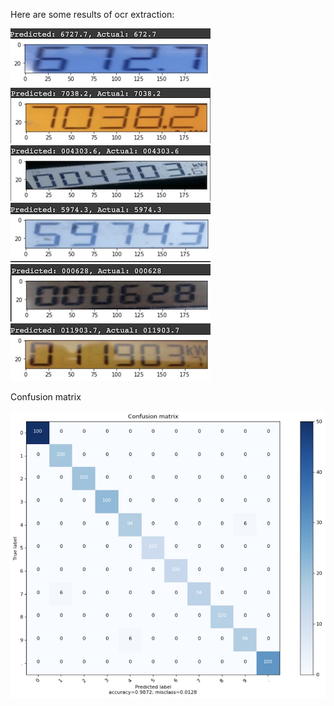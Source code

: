 Here are some results of ocr extraction:

![](results/1.jpg) ![](results/2.jpg) ![](results/3.jpg)
![](results/4.jpg) ![](results/5.jpg) ![](results/6.jpg)

Confusion matrix

![](results/cm.jpg)